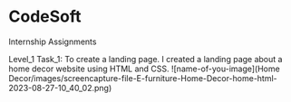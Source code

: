 # CodeSoft
Internship Assignments

Level_1 Task_1: To create a landing page. 
I created a landing page about a home decor website using HTML and CSS.
![name-of-you-image](Home Decor/images/screencapture-file-E-furniture-Home-Decor-home-html-2023-08-27-10_40_02.png)
